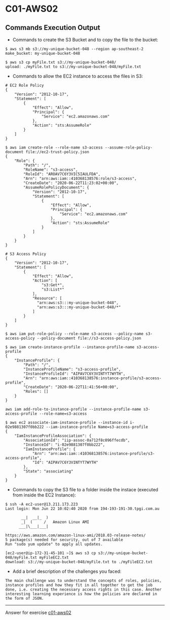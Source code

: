 # C01-AWS02

## Commands Execution Output

- Commands to create the S3 Bucket and to copy the file to the bucket:
```
$ aws s3 mb s3://my-unique-bucket-048 --region ap-southeast-2
make_bucket: my-unique-bucket-048

$ aws s3 cp myFile.txt s3://my-unique-bucket-048/
upload: ./myFile.txt to s3://my-unique-bucket-048/myFile.txt
```

- Commands to allow the EC2 instance to access the files in S3:
```
# EC2 Role Policy
{
    "Version": "2012-10-17",
    "Statement": [
        {
            "Effect": "Allow",
            "Principal": {
                "Service": "ec2.amazonaws.com"
            },
            "Action": "sts:AssumeRole"
        }
    ]
}
```

```
$ aws iam create-role --role-name s3-access --assume-role-policy-document file://ec2-trust-policy.json
{
    "Role": {
        "Path": "/",
        "RoleName": "s3-access",
        "RoleId": "AROAV7C6Y3VIC5IAULFDA",
        "Arn": "arn:aws:iam::410368138576:role/s3-access",
        "CreateDate": "2020-06-22T11:23:02+00:00",
        "AssumeRolePolicyDocument": {
            "Version": "2012-10-17",
            "Statement": [
                {
                    "Effect": "Allow",
                    "Principal": {
                        "Service": "ec2.amazonaws.com"
                    },
                    "Action": "sts:AssumeRole"
                }
            ]
        }
    }
}
```

```
# S3 Access Policy
{
    "Version": "2012-10-17",
    "Statement": [
        {
            "Effect": "Allow",
            "Action": [
                "s3:Get*",
                "s3:List*"
            ],
            "Resource": [
              "arn:aws:s3:::my-unique-bucket-048",
              "arn:aws:s3:::my-unique-bucket-048/*"
            ]
        }
    ]
}
```

```
$ aws iam put-role-policy --role-name s3-access --policy-name s3-access-policy --policy-document file://s3-access-policy.json
```

```
$ aws iam create-instance-profile --instance-profile-name s3-access-profile
{
    "InstanceProfile": {
        "Path": "/",
        "InstanceProfileName": "s3-access-profile",
        "InstanceProfileId": "AIPAV7C6Y3VINTYT7WYTH",
        "Arn": "arn:aws:iam::410368138576:instance-profile/s3-access-profile",
        "CreateDate": "2020-06-22T11:41:56+00:00",
        "Roles": []
    }
}
```

```
aws iam add-role-to-instance-profile --instance-profile-name s3-access-profile --role-name=s3-access
```

```
$ aws ec2 associate-iam-instance-profile --instance-id i-02e9881307f0bb222 --iam-instance-profile Name=s3-access-profile
{
    "IamInstanceProfileAssociation": {
        "AssociationId": "iip-assoc-0a712f8c096ffecdb",
        "InstanceId": "i-02e9881307f0bb222",
        "IamInstanceProfile": {
            "Arn": "arn:aws:iam::410368138576:instance-profile/s3-access-profile",
            "Id": "AIPAV7C6Y3VINTYT7WYTH"
        },
        "State": "associating"
    }
}
```

- Commands to copy the S3 file to a folder inside the instace (executed from inside the EC2 Instance):
```
$ ssh -A ec2-user@13.211.173.223
Last login: Mon Jun 22 10:02:40 2020 from 194-193-191-30.tpgi.com.au

       __|  __|_  )
       _|  (     /   Amazon Linux AMI
      ___|\___|___|

https://aws.amazon.com/amazon-linux-ami/2018.03-release-notes/
5 package(s) needed for security, out of 7 available
Run "sudo yum update" to apply all updates.
```

```
[ec2-user@ip-172-31-45-101 ~]$ aws s3 cp s3://my-unique-bucket-048/myFile.txt myFileEC2.txt
download: s3://my-unique-bucket-048/myFile.txt to ./myFileEC2.txt
```

- Add a brief description of the challenges you faced:
```
The main challenge was to understand the concepts of roles, policies, instance profiles and how they fit in all together to get the job done, i.e. creating the necessary access rights in this case. Another interesting learning experience is how the policies are declared in the form of JSON. 
```

<!-- Don't change anything below this point-->
<!-- Before commiting, remove both commented lines--> 
***
Answer for exercise [c01-aws02](https://github.com/devopsacademyau/academy/blob/635775538e8ad7793b305f48064b09e23c626fb7/classes/01class/exercises/c01-aws02/README.md)